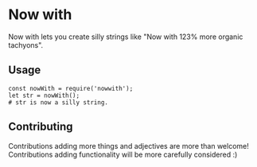 # Now with

Now with lets you create silly strings like "Now with 123% more organic tachyons".

## Usage

```
const nowWith = require('nowwith');
let str = nowWith();
# str is now a silly string.
```

## Contributing

Contributions adding more things and adjectives are more than welcome! Contributions adding functionality will be more carefully considered :)

